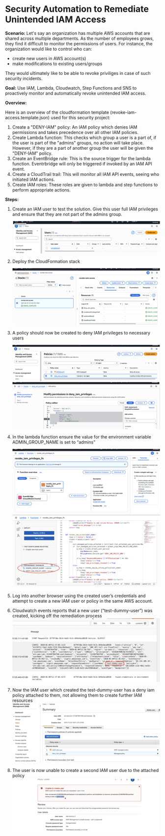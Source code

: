 # Security Automation to Remediate Unintended IAM Access

**Scenario:** Let's say an organization has multiple AWS accounts that are shared across multiple departments. As the number of employees grows, they find it difficult to monitor the permissions of users. For instance, the organization would like to control who can:
- create new users in AWS account(s)
- make modifications to existing users/groups

They would ultimately like to be able to revoke priviliges in case of such security incidents.

**Goal:** Use IAM, Lambda, Cloudwatch, Step Functions and SNS to proactively monitor and automatically revoke unintended IAM access.

**Overview:** 

Here is an overview of the cloudformation template (revoke-iam-access.template.json) used for this security project:

1. Create a "DENY-IAM" policy: An IAM policy which denies IAM permissions and takes precedence over all other IAM policies.
2. Create Lambda function: This checks which group a user is a part of, if the user is part of the "admins" groups, no action will take place. However, if they are a part of another group the user will be given the "DENY-IAM" policy.
3. Create an EventBridge rule: This is the source trigger for the lambda function. Eventrbridge will only be triggered if invoked by an IAM API event.
4. Create a CloudTrail trail: This will monitor all IAM API events, seeing who initiated IAM actions.
5. Create IAM roles: These roles are given to lambda and step functions to perform appropriate actions.

**Steps:**

1. Create an IAM user to test the solution. Give this user full IAM privileges and ensure that they are not part of the admins group.

    ![Alt text](photos/iamuser1.png)

2. Deploy the CloudFormation stack 

    ![Alt text](photos/cloudformation1.png)

3. A policy should now be created to deny IAM privileges to necessary users

    ![Alt text](photos/iamuser2.png)
    ![Alt text](photos/iamuser3.png)

4. In the lambda function ensure the value for the environment variable ADMIN_GROUP_NAME is set to “admins”

    ![Alt text](photos/lambda1.png)
    ![Alt text](photos/lambda2.png)

5. Log into another browser using the created user’s credentials and attempt to create a new IAM user or policy in the same AWS account.

6. Cloudwatch events reports that a new user (“test-dummy-user”) was created, kicking off the remediation process
![Alt text](photos/cloudwatch1.png)

7. Now the IAM user which created the test-dummy-user has a deny iam policy attached to them, not allowing them to create further IAM resources
![Alt text](photos/iam1.png)

8. The user is now unable to create a second IAM user due to the attached policy
![Alt text](photos/iam2.png)